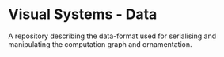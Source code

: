 
# Visual Systems - Data

A repository describing the data-format used for serialising and manipulating the computation graph and ornamentation.

